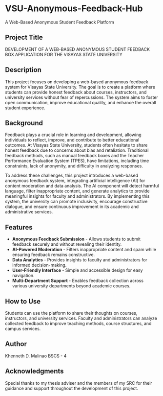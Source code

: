 # VSU-Anonymous-Feedback-Hub
A Web-Based Anonymous Student Feedback Platform

## Project Title
DEVELOPMENT OF A WEB-BASED ANONYMOUS STUDENT FEEDBACK BOX APPLICATION FOR THE VISAYAS STATE UNIVERSITY

## Description
This project focuses on developing a web-based anonymous feedback system for Visayas State University. The goal is to create a platform where students can provide honest feedback about courses, instructors, and university services without fear of repercussions. The system aims to foster open communication, improve educational quality, and enhance the overall student experience.

## Background
Feedback plays a crucial role in learning and development, allowing individuals to reflect, improve, and contribute to better educational outcomes. At Visayas State University, students often hesitate to share honest feedback due to concerns about bias and retaliation. Traditional feedback methods, such as manual feedback boxes and the Teacher Performance Evaluation System (TPES), have limitations, including time constraints, lack of anonymity, and difficulty in analyzing responses. 

To address these challenges, this project introduces a web-based anonymous feedback system, integrating artificial intelligence (AI) for content moderation and data analysis. The AI component will detect harmful language, filter inappropriate content, and generate analytics to provide meaningful insights for faculty and administrators. By implementing this system, the university can promote inclusivity, encourage constructive dialogue, and ensure continuous improvement in its academic and administrative services.

## Features
- **Anonymous Feedback Submission** - Allows students to submit feedback securely and without revealing their identity.
- **AI-Powered Moderation** - Filters inappropriate content and spam while ensuring feedback remains constructive.
- **Data Analytics** - Provides insights to faculty and administrators for informed decision-making.
- **User-Friendly Interface** - Simple and accessible design for easy navigation.
- **Multi-Department Support** - Enables feedback collection across various university departments beyond academic courses.

## How to Use
Students can use the platform to share their thoughts on courses, instructors, and university services. Faculty and administrators can analyze collected feedback to improve teaching methods, course structures, and campus services.

## Author
Khenneth D. Malinao
BSCS - 4

## Acknowledgments
Special thanks to my thesis adviser and the members of my SRC for their guidance and support throughout the development of this project.


